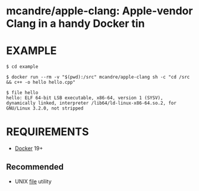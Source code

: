 # mcandre/apple-clang: Apple-vendor Clang in a handy Docker tin

# EXAMPLE

```console
$ cd example

$ docker run --rm -v "$(pwd):/src" mcandre/apple-clang sh -c "cd /src && c++ -o hello hello.cpp"

$ file hello
hello: ELF 64-bit LSB executable, x86-64, version 1 (SYSV), dynamically linked, interpreter /lib64/ld-linux-x86-64.so.2, for GNU/Linux 3.2.0, not stripped
```

# REQUIREMENTS

* [Docker](https://www.docker.com/) 19+

## Recommended

* UNIX [file](https://linux.die.net/man/1/file) utility

